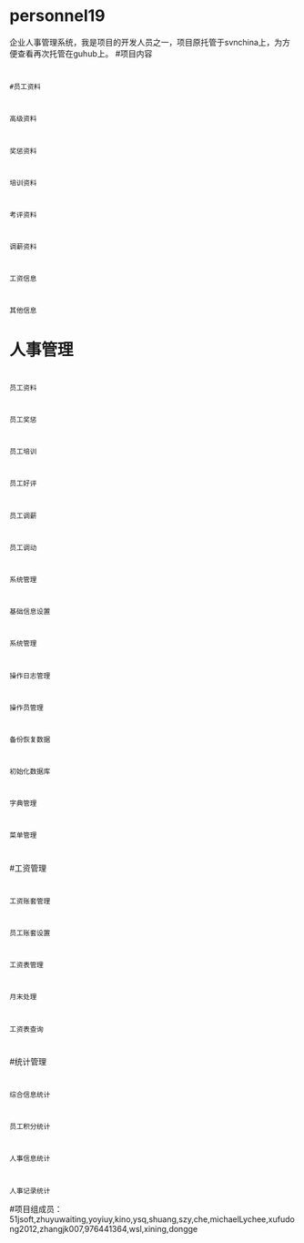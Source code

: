 # personnel19
企业人事管理系统，我是项目的开发人员之一，项目原托管于svnchina上，为方便查看再次托管在guhub上。
#项目内容
#				
  	#员工资料	
#					 
  	高级资料
#
  	奖惩资料
#
  	培训资料	
#
  	考评资料	
#
  	调薪资料	
#
  	工资信息	
#
  	其他信息	
#
# 	人事管理				
#
	员工资料	
#
	员工奖惩	
#
	员工培训		
#
  	员工好评		
#
  	员工调薪			
#
	员工调动			
#
  	系统管理								
#
	基础信息设置			
#
	系统管理			
#
	操作日志管理			
#
	操作员管理			
#
	备份恢复数据			
#
	初始化数据库			
#
	字典管理			
#
	菜单管理			
#				
				
#工资管理				
#
	工资账套管理		
#
	员工账套设置		
#
	工资表管理		
#
	月末处理		
#
	工资表查询		
				
#				
#统计管理				
#				
	综合信息统计			
#
	员工积分统计			
#
	人事信息统计			
#
	人事记录统计			

#项目组成员：
51jsoft,zhuyuwaiting,yoyiuy,kino,ysq,shuang,szy,che,michaelLychee,xufudong2012,zhangjk007,976441364,wsl,xining,dongge
